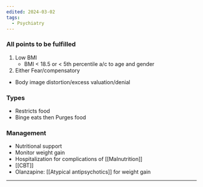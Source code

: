 ```yaml
---
edited: 2024-03-02
tags:
  - Psychiatry
---
```

### All points to be fulfilled
1. Low BMI
	- BMI < 18.5 or < 5th percentile a/c to age and gender 
2. Either Fear/compensatory
- Body image distortion/excess valuation/denial 

### Types
- Restricts food
- Binge eats then Purges food

### Management
- Nutritional support
- Monitor weight gain
- Hospitalization for complications of [[Malnutrition]]
- [[CBT]]
- Olanzapine: [[Atypical antipsychotics]] for weight gain 

---
